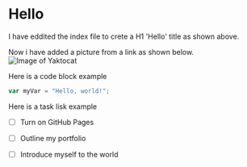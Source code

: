 # Hello

I have eddited the index file to crete a H1 'Hello' title as shown above.

 Now i have added a picture from a link as shown below.
![Image of Yaktocat](https://octodex.github.com/images/yaktocat.png)


Here is a code block example
``` javascript
var myVar = "Hello, world!";
```

Here is a task lisk example
- [ ] Turn on GitHub Pages
- [ ] Outline my portfolio
- [ ] Introduce myself to the world

